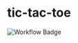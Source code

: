 # tic-tac-toe

![Workflow Badge](https://img.shields.io/github/workflow/status/ipnate/tic-tac-toe/build-test-deploy.yml?branch=master)
